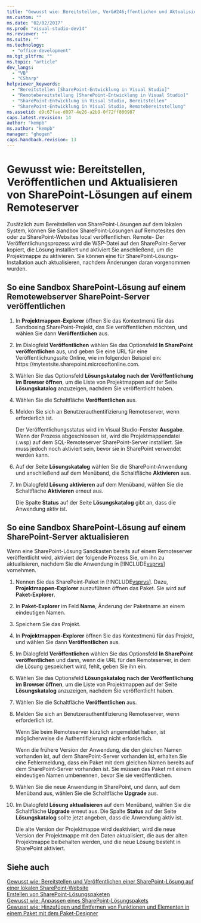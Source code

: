 ```yaml
---
title: "Gewusst wie: Bereitstellen, Ver&#246;ffentlichen und Aktualisieren von SharePoint-L&#246;sungen auf einem Remoteserver | Microsoft Docs"
ms.custom: ""
ms.date: "02/02/2017"
ms.prod: "visual-studio-dev14"
ms.reviewer: ""
ms.suite: ""
ms.technology: 
  - "office-development"
ms.tgt_pltfrm: ""
ms.topic: "article"
dev_langs: 
  - "VB"
  - "CSharp"
helpviewer_keywords: 
  - "Bereitstellen [SharePoint-Entwicklung in Visual Studio]"
  - "Remotebereitstellung [SharePoint-Entwicklung in Visual Studio]"
  - "SharePoint-Entwicklung in Visual Studio, Bereitstellen"
  - "SharePoint-Entwicklung in Visual Studio, Remotebereitstellung"
ms.assetid: d9c67fae-d097-4e26-a2b9-0f72ff800987
caps.latest.revision: 14
author: "kempb"
ms.author: "kempb"
manager: "ghogen"
caps.handback.revision: 13
---
```

# Gewusst wie: Bereitstellen, Ver&#246;ffentlichen und Aktualisieren von SharePoint-L&#246;sungen auf einem Remoteserver
  Zusätzlich zum Bereitstellen von SharePoint\-Lösungen auf dem lokalen System, können Sie Sandbox SharePoint\-Lösungen auf Remotesites den oder zu SharePoint\-Websites local veröffentlichen.  Remote\- Der Veröffentlichungsprozess wird die WSP\-Datei auf den SharePoint\-Server kopiert, die Lösung installiert und aktiviert Sie anschließend, um die Projektmappe zu aktivieren.  Sie können eine für SharePoint\-Lösungs\-Installation auch aktualisieren, nachdem Änderungen daran vorgenommen wurden.  
  
## So eine Sandbox SharePoint\-Lösung auf einem Remotewebserver SharePoint\-Server veröffentlichen  
  
1.  In **Projektmappen\-Explorer** öffnen Sie das Kontextmenü für das Sandboxing SharePoint\-Projekt, das Sie veröffentlichen möchten, und wählen Sie dann **Veröffentlichen** aus.  
  
2.  Im Dialogfeld **Veröffentlichen** wählen Sie das Optionsfeld **In SharePoint veröffentlichen** aus, und geben Sie eine URL für eine Veröffentlichungssite Online, wie im folgenden Beispiel ein: https:\/\/mytestsite.sharepoint.microsoftonline.com.  
  
3.  Wählen Sie das Optionsfeld **Lösungskatalog nach der Veröffentlichung im Browser öffnen**, um die Liste von Projektmappen auf der Seite **Lösungskatalog** anzuzeigen, nachdem Sie veröffentlicht haben.  
  
4.  Wählen Sie die Schaltfläche **Veröffentlichen** aus.  
  
5.  Melden Sie sich an Benutzerauthentifizierung Remoteserver, wenn erforderlich ist.  
  
     Der Veröffentlichungsstatus wird im Visual Studio\-Fenster **Ausgabe**.  Wenn der Prozess abgeschlossen ist, wird die Projektmappendatei \(.wsp\) auf dem SQL\-Remoteserver SharePoint\-Server installiert.  Sie muss jedoch noch aktiviert sein, bevor sie in SharePoint verwendet werden kann.  
  
6.  Auf der Seite **Lösungskatalog** wählen Sie die SharePoint\-Anwendung und anschließend auf dem Menüband, die Schaltfläche **Aktivieren** aus.  
  
7.  Im Dialogfeld **Lösung aktivieren** auf dem Menüband, wählen Sie die Schaltfläche **Aktivieren** erneut aus.  
  
     Die Spalte **Status** auf der Seite **Lösungskatalog** gibt an, dass die Anwendung aktiv ist.  
  
## So eine Sandbox SharePoint\-Lösung auf einem SharePoint\-Server aktualisieren  
 Wenn eine SharePoint\-Lösung Sandkasten bereits auf einem Remoteserver veröffentlicht wird, aktiviert der folgende Prozess Sie, um ihn zu aktualisieren, nachdem Sie die Anwendung in [!INCLUDE[vsprvs](../sharepoint/includes/vsprvs-md.md)] vornehmen.  
  
1.  Nennen Sie das SharePoint\-Paket in [!INCLUDE[vsprvs](../sharepoint/includes/vsprvs-md.md)].  Dazu, **Projektmappen\-Explorer** auszuführen öffnen das Paket.  Sie wird auf **Paket\-Explorer**.  
  
2.  In **Paket\-Explorer** im Feld **Name**, Änderung der Paketname an einem eindeutigen Namen.  
  
3.  Speichern Sie das Projekt.  
  
4.  In **Projektmappen\-Explorer** öffnen Sie das Kontextmenü für das Projekt, und wählen Sie dann **Veröffentlichen** aus.  
  
5.  Im Dialogfeld **Veröffentlichen** wählen Sie das Optionsfeld **In SharePoint veröffentlichen** und dann, wenn die URL für den Remoteserver, in dem die Lösung gespeichert wird, fehlt, geben Sie ihn ein.  
  
6.  Wählen Sie das Optionsfeld **Lösungskatalog nach der Veröffentlichung im Browser öffnen**, um die Liste von Projektmappen auf der Seite **Lösungskatalog** anzuzeigen, nachdem Sie veröffentlicht haben.  
  
7.  Wählen Sie die Schaltfläche **Veröffentlichen** aus.  
  
8.  Melden Sie sich an Benutzerauthentifizierung Remoteserver, wenn erforderlich ist.  
  
     Wenn Sie beim Remoteserver kürzlich angemeldet haben, ist möglicherweise die Authentifizierung nicht erforderlich.  
  
     Wenn die frühere Version der Anwendung, die den gleichen Namen vorhanden ist, auf dem SharePoint\-Server vorhanden ist, erhalten Sie eine Fehlermeldung, dass ein Paket mit dem gleichen Namen bereits auf dem SharePoint\-Server vorhanden ist.  Sie müssen das Paket mit einem eindeutigen Namen umbenennen, bevor Sie sie veröffentlichen.  
  
9. Wählen Sie die neue Anwendung in SharePoint, und dann, auf dem Menüband aus, wählen Sie die Schaltfläche **Upgrade** aus.  
  
10. Im Dialogfeld **Lösung aktualisieren** auf dem Menüband, wählen Sie die Schaltfläche **Upgrade** erneut aus.  Die Spalte **Status** auf der Seite **Lösungskatalog** sollte jetzt angeben, dass die Anwendung aktiv ist.  
  
     Die alte Version der Projektmappe wird deaktiviert, wird die neue Version der Projektmappe mit den Daten aktualisiert, die aus der alten Projektmappe beibehalten werden, und die neue Lösung besteht in SharePoint aktiviert.  
  
## Siehe auch  
 [Gewusst wie: Bereitstellen und Veröffentlichen einer SharePoint-Lösung auf einer lokalen SharePoint-Website](../sharepoint/how-to-deploy-and-publish-a-sharepoint-solution-to-a-local-sharepoint-site.md)   
 [Erstellen von SharePoint-Lösungspaketen](../sharepoint/creating-sharepoint-solution-packages.md)   
 [Gewusst wie: Anpassen eines SharePoint-Lösungspakets](../sharepoint/how-to-customize-a-sharepoint-solution-package.md)   
 [Gewusst wie: Hinzufügen und Entfernen von Funktionen und Elementen in einem Paket mit dem Paket-Designer](../sharepoint/how-to-add-and-remove-features-and-items-to-a-package-by-using-the-package-designer.md)  
  
  